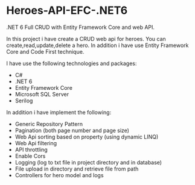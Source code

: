 # Heroes-API-EFC-.NET6
.NET 6 Full CRUD with Entity Framework Core and web API.

In this project i have create a CRUD web api for heroes.
You can create,read,update,delete a hero. In addition i have use Entity Framework Core and Code First technique.

I have use the following technologies and packages:
- C#
- .NET 6
- Entity Framework Core
- Microsoft SQL Server
- Serilog

In addition i have implement the following:
- Generic Repository Pattern
- Pagination (both page number and page size)
- Web Api sorting based on property (using dynamic LINQ)
- Web Api filtering
- API throttling
- Enable Cors
- Logging (log to txt file in project directory and in database)
- File upload in directory and retrieve file from path
- Controllers for hero model and logs
